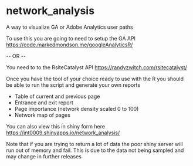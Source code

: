 # network_analysis
A way to visualize GA or Adobe Analytics user paths

To use this you are going to need to setup the GA API https://code.markedmondson.me/googleAnalyticsR/

  -- OR --

You need to to the RsiteCatalyst API https://randyzwitch.com/rsitecatalyst/

Once you have the tool of your choice ready to use with the R you should be able to run the script and generate your own reports
* Table of current and previous page 
* Entrance and exit report
* Page importance (network density scaled 0 to 100)
* Network map of pages

You can also view this in shiny form here https://jnt0009.shinyapps.io/network_analysis/

Note that if you are trying to return a lot of data the poor shiny server will run out of memory and fail.  This is due to the data not being sampled and may change in further releases
